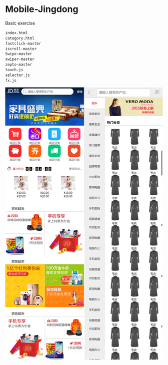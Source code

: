 # Mobile-Jingdong

Basic exercise

``` bash
index.html
category.html
fastclick-master
iscroll-master
Swipe-master
swiper-master
zepto-master
touch.js
selector.js
fx.js
```
![手机京东](https://github.com/xccjh/Mobile-Jingdong/blob/master/img/%E6%89%8B%E6%9C%BA%E4%BA%AC%E4%B8%9C.jpg)
